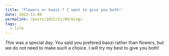 ```yaml
---
title: 'Flowers or baozi ? I want to give you both!'
date: 2022-11-09
permalink: /posts/2022/11/09/blog/
tags:
  - life
---
```


This was a special day. You said you prefered baozi rather than flowers, but we do not need to make such a choice. I will try my best to give you both!
